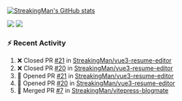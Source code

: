 [![StreakingMan's GitHub stats](https://streakingman-github-readme-stats.vercel.app/api?username=StreakingMan&show_icons=true)](https://github.com/anuraghazra/github-readme-stats)

<p>
  <img src="https://streakingman-github-readme-stats.vercel.app/api/top-langs/?username=StreakingMan&layout=compact&langs_count=8" />
  <img src="https://streakingman-github-readme-stats.vercel.app/api/wakatime?username=StreakingMan&layout=compact&langs_count=8" />
</p>

### :zap: Recent Activity

<!--START_SECTION:activity-->
1. ❌ Closed PR [#21](https://github.com/StreakingMan/vue3-resume-editor/pull/21) in [StreakingMan/vue3-resume-editor](https://github.com/StreakingMan/vue3-resume-editor)
2. ❌ Closed PR [#20](https://github.com/StreakingMan/vue3-resume-editor/pull/20) in [StreakingMan/vue3-resume-editor](https://github.com/StreakingMan/vue3-resume-editor)
3. 💪 Opened PR [#21](https://github.com/StreakingMan/vue3-resume-editor/pull/21) in [StreakingMan/vue3-resume-editor](https://github.com/StreakingMan/vue3-resume-editor)
4. 💪 Opened PR [#20](https://github.com/StreakingMan/vue3-resume-editor/pull/20) in [StreakingMan/vue3-resume-editor](https://github.com/StreakingMan/vue3-resume-editor)
5. 🎉 Merged PR [#7](https://github.com/StreakingMan/vitepress-blogmate/pull/7) in [StreakingMan/vitepress-blogmate](https://github.com/StreakingMan/vitepress-blogmate)
<!--END_SECTION:activity-->


<!---
StreakingMan/StreakingMan is a ✨ special ✨ repository because its `README.md` (this file) appears on your GitHub profile.
You can click the Preview link to take a look at your changes.
--->


